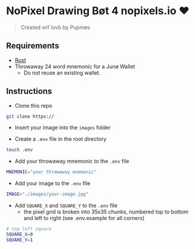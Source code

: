 # NoPixel Drawing Bøt 4 nopixels.io ❤️
> Created wif lovb by Pupmøs 

## Requirements 
<!-- Rust requirements -->
- [Rust](https://www.rust-lang.org/tools/install)
- Throwaway 24 word mnemonic for a Junø Wallet
  - Do not reuse an existing wallet.


## Instructions 
<!-- clone repo -->
- Clone this repo
```bash
git clone https://
```
<!-- insert image into images folder -->
- Insert your image into the `images` folder

<!-- create a .env file -->
- Create a `.env` file in the root directory
```bash
touch .env
```

<!-- add your throwaway mnemonic to the .env file -->
- Add your throwaway mnemonic to the `.env` file
```bash
MNEMONIC="your throwaway mnemonic"
```

<!-- add your image to the env file -->
- Add your image to the `.env` file
```bash
IMAGE="./images/your-image.jpg"
```

<!-- add square_x and square_y to env file -->
- Add `SQUARE_X` and `SQUARE_Y` to the `.env` file
  - the pixel grid is broken into 35x35 chunks, numbered top to bottom and left to right (see .env.example for all corners)
```bash
# top left square
SQUARE_X=0
SQUARE_Y=1
```